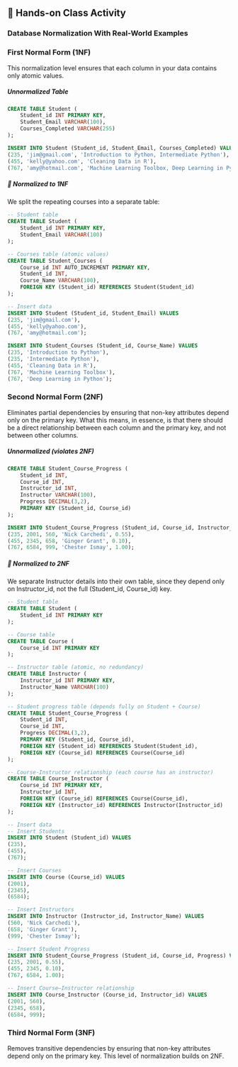 ## 🎯 Hands-on Class Activity


### Database Normalization With Real-World Examples

### First Normal Form (1NF) 

This normalization level ensures that each column in your data contains only atomic values.
##### Unnormalized Table
```sql
CREATE TABLE Student (
    Student_id INT PRIMARY KEY,
    Student_Email VARCHAR(100),
    Courses_Completed VARCHAR(255)
);

INSERT INTO Student (Student_id, Student_Email, Courses_Completed) VALUES
(235, 'jim@gmail.com', 'Introduction to Python, Intermediate Python'),
(455, 'kelly@yahoo.com', 'Cleaning Data in R'),
(767, 'amy@hotmail.com', 'Machine Learning Toolbox, Deep Learning in Python');
```
##### 📌 Normalized to 1NF

We split the repeating courses into a separate table:
```sql
-- Student table
CREATE TABLE Student (
    Student_id INT PRIMARY KEY,
    Student_Email VARCHAR(100)
);

-- Courses table (atomic values)
CREATE TABLE Student_Courses (
    Course_id INT AUTO_INCREMENT PRIMARY KEY,
    Student_id INT,
    Course_Name VARCHAR(100),
    FOREIGN KEY (Student_id) REFERENCES Student(Student_id)
);

-- Insert data
INSERT INTO Student (Student_id, Student_Email) VALUES
(235, 'jim@gmail.com'),
(455, 'kelly@yahoo.com'),
(767, 'amy@hotmail.com');

INSERT INTO Student_Courses (Student_id, Course_Name) VALUES
(235, 'Introduction to Python'),
(235, 'Intermediate Python'),
(455, 'Cleaning Data in R'),
(767, 'Machine Learning Toolbox'),
(767, 'Deep Learning in Python');
```
 ### Second Normal Form (2NF)

Eliminates partial dependencies by ensuring that non-key attributes depend only on the primary key. What this means, in essence, is that there should be a direct relationship between each column and the primary key, and not between other columns.
##### Unnormalized (violates 2NF)
```sql
CREATE TABLE Student_Course_Progress (
    Student_id INT,
    Course_id INT,
    Instructor_id INT,
    Instructor VARCHAR(100),
    Progress DECIMAL(3,2),
    PRIMARY KEY (Student_id, Course_id)
);

INSERT INTO Student_Course_Progress (Student_id, Course_id, Instructor_id, Instructor, Progress) VALUES
(235, 2001, 560, 'Nick Carchedi', 0.55),
(455, 2345, 658, 'Ginger Grant', 0.10),
(767, 6584, 999, 'Chester Ismay', 1.00);
```
##### 📌 Normalized to 2NF
We separate Instructor details into their own table, since they depend only on Instructor_id, not the full (Student_id, Course_id) key.
```sql
-- Student table
CREATE TABLE Student (
    Student_id INT PRIMARY KEY
);

-- Course table
CREATE TABLE Course (
    Course_id INT PRIMARY KEY
);

-- Instructor table (atomic, no redundancy)
CREATE TABLE Instructor (
    Instructor_id INT PRIMARY KEY,
    Instructor_Name VARCHAR(100)
);

-- Student progress table (depends fully on Student + Course)
CREATE TABLE Student_Course_Progress (
    Student_id INT,
    Course_id INT,
    Progress DECIMAL(3,2),
    PRIMARY KEY (Student_id, Course_id),
    FOREIGN KEY (Student_id) REFERENCES Student(Student_id),
    FOREIGN KEY (Course_id) REFERENCES Course(Course_id)
);

-- Course-Instructor relationship (each course has an instructor)
CREATE TABLE Course_Instructor (
    Course_id INT PRIMARY KEY,
    Instructor_id INT,
    FOREIGN KEY (Course_id) REFERENCES Course(Course_id),
    FOREIGN KEY (Instructor_id) REFERENCES Instructor(Instructor_id)
);

-- Insert data
-- Insert Students
INSERT INTO Student (Student_id) VALUES
(235),
(455),
(767);

-- Insert Courses
INSERT INTO Course (Course_id) VALUES
(2001),
(2345),
(6584);

-- Insert Instructors
INSERT INTO Instructor (Instructor_id, Instructor_Name) VALUES
(560, 'Nick Carchedi'),
(658, 'Ginger Grant'),
(999, 'Chester Ismay');

-- Insert Student Progress
INSERT INTO Student_Course_Progress (Student_id, Course_id, Progress) VALUES
(235, 2001, 0.55),
(455, 2345, 0.10),
(767, 6584, 1.00);

-- Insert Course–Instructor relationship
INSERT INTO Course_Instructor (Course_id, Instructor_id) VALUES
(2001, 560),
(2345, 658),
(6584, 999);
```
### Third Normal Form (3NF)

Removes transitive dependencies by ensuring that non-key attributes depend only on the primary key. This level of normalization builds on 2NF.
